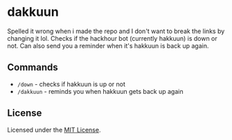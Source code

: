 # dakkuun

Spelled it wrong when i made the repo and I don't want to break the links by changing it lol. Checks if the hackhour bot (currently hakkuun) is down or not. Can also send you a reminder when it's hakkuun is back up again.

## Commands

-   `/down` - checks if hakkuun is up or not
-   `/dakkuun` - reminds you when hakkuun gets back up again

## License

Licensed under the [MIT License](./LICENSE).
